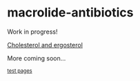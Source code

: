 # macrolide-antibiotics
Work in progress!

[Cholesterol and ergosterol](page5)

More coming soon...

<sub>[test pages](page1)</sub>

